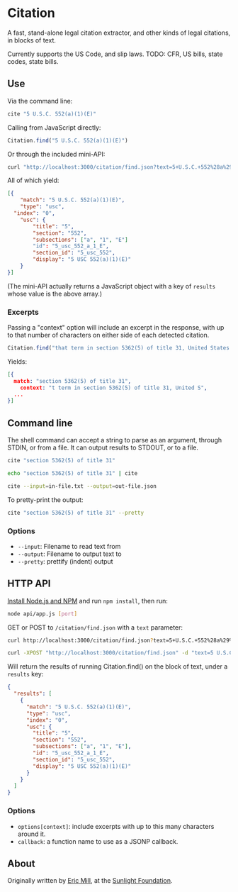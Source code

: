 # Citation

A fast, stand-alone legal citation extractor, and other kinds of legal citations, in blocks of text.

Currently supports the US Code, and slip laws. TODO: CFR, US bills, state codes, state bills.


## Use

Via the command line:

```bash
cite "5 U.S.C. 552(a)(1)(E)"
```

Calling from JavaScript directly:

```javascript
Citation.find("5 U.S.C. 552(a)(1)(E)")
```

Or through the included mini-API:

```bash
curl "http://localhost:3000/citation/find.json?text=5+U.S.C.+552%28a%29%281%29%28E%29"
```

All of which yield:

```json
[{
	"match": "5 U.S.C. 552(a)(1)(E)",
	"type": "usc",
  "index": "0",
	"usc": {
		"title": "5",
		"section": "552",
		"subsections": ["a", "1", "E"]
		"id": "5_usc_552_a_1_E",
		"section_id": "5_usc_552",
		"display": "5 USC 552(a)(1)(E)"
	}
}]
```

(The mini-API actually returns a JavaScript object with a key of `results` whose value is the above array.)

### Excerpts

Passing a "context" option will include an excerpt in the response, with up to that number of characters on either side of each detected citation.

```javascript
Citation.find("that term in section 5362(5) of title 31, United States Code.", {context: 10})
```

Yields:

```json
[{
  match: "section 5362(5) of title 31",
	context: "t term in section 5362(5) of title 31, United S",
  ...
}]
```


## Command line

The shell command can accept a string to parse as an argument, through STDIN, or from a file. It can output results to STDOUT, or to a file.

```bash
cite "section 5362(5) of title 31"

echo "section 5362(5) of title 31" | cite

cite --input=in-file.txt --output=out-file.json
```

To pretty-print the output:

```bash
cite "section 5362(5) of title 31" --pretty
```

### Options

* `--input`: Filename to read text from
* `--output`: Filename to output text to
* `--pretty`: prettify (indent) output

## HTTP API

[Install Node.js and NPM](http://nodejs.org/#download) and run `npm install`, then run:

```bash
node api/app.js [port]
```

GET or POST to `/citation/find.json` with a `text` parameter:

```bash    
curl http://localhost:3000/citation/find.json?text=5+U.S.C.+552%28a%29%281%29%28E%29

curl -XPOST "http://localhost:3000/citation/find.json" -d "text=5 U.S.C. 552(a)(1)(E)"
```

Will return the results of running Citation.find() on the block of text, under a `results` key:

```json
{
  "results": [
    {
      "match": "5 U.S.C. 552(a)(1)(E)",
      "type": "usc",
      "index": "0",
      "usc": {
        "title": "5",
        "section": "552",
        "subsections": ["a", "1", "E"],
        "id": "5_usc_552_a_1_E",
        "section_id": "5_usc_552",
        "display": "5 USC 552(a)(1)(E)"
      }
    }
  ]
}
```

### Options

* `options[context]`: include excerpts with up to this many characters around it.
* `callback`: a function name to use as a JSONP callback.


## About

Originally written by [Eric Mill](http://twitter.com/konklone), at the [Sunlight Foundation](http://sunlightfoundation.com).